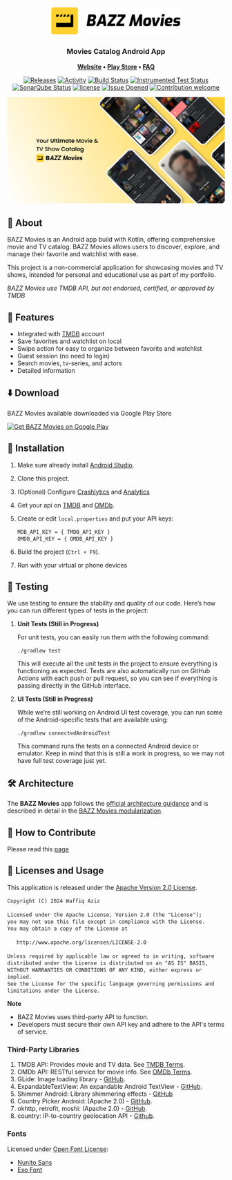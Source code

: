 <h1 align="center">
	<img
		width="300"
		alt="The Lounge"
		src="docs/images/bazz-movies.svg">
</h1>

<h3 align="center">
	Movies Catalog Android App
</h3>

<p align="center">
	<strong>
		<a href="https://waffiqaziz.github.io/bazzmovies">Website</a>
		•
		<a href="https://play.google.com/store/apps/details?id=com.bazz.bazz_movies">Play Store</a>
		•
		<a href="https://docs.google.com/document/d/1HNrj5i3Rnpr50Ldwgfz5ODpaJoWF17TXIop7xwtXkiU/edit?usp=sharing">FAQ</a>
	</strong>
</p>
<p align="center">
	<a href="https://github.com/waffiqaziz/BAZZ-Movies/releases"><img
		alt="Releases"
		src="https://img.shields.io/github/v/release/waffiqaziz/BAZZ-Movies"></a>
	<a href="https://github.com/waffiqaziz/BAZZ-Movies/pulse"><img 
		alt="Activity"
		src="https://img.shields.io/github/commit-activity/m/waffiqaziz/BAZZ-Movies" /></a>
	<a href="https://github.com/waffiqaziz/BAZZ-Movies/actions"><img
		alt="Build Status"
		src="https://github.com/waffiqaziz/BAZZ-Movies/actions/workflows/debug_build.yml/badge.svg"></a>
	<a href="https://github.com/waffiqaziz/BAZZ-Movies/actions"><img
		alt="Instrumented Test Status"
		src="https://github.com/waffiqaziz/BAZZ-Movies/actions/workflows/android_test.yml/badge.svg"></a>
	<a href="https://sonarcloud.io/summary/new_code?id=waffiqaziz_BAZZ-Movies"><img
		alt="SonarQube Status"
		src="https://sonarcloud.io/api/project_badges/measure?project=waffiqaziz_BAZZ-Movies&metric=alert_status"></a>	
	<a href="https://www.apache.org/licenses/LICENSE-2.0"><img
		alt="license"
		src="https://img.shields.io/github/license/waffiqaziz/BAZZ-Movies"></a>
	<a href="https://github.com/waffiqaziz/BAZZ-Movies/issues"><img
		alt="Issue Opened"
		src="https://img.shields.io/github/issues/waffiqaziz/BAZZ-Movies"></a>
	<a href=""><img
		alt="Contribution welcome"
		src="https://img.shields.io/badge/contributions-welcome-9EDF9C.svg"></a>
</p>

<p align="center">
	<img src="docs/images/featured-picture.png" width="550">
</p>

## 🚀 About

BAZZ Movies is an Android app build with Kotlin, offering comprehensive movie and TV catalog. BAZZ
Movies allows users to discover, explore, and manage their favorite and watchlist with ease.

This project is a non-commercial application for showcasing movies and TV shows, intended for
personal and educational use as part of my portfolio.

_BAZZ Movies use TMDB API, but not endorsed, certified, or approved by TMDB_

## 🌟 Features

- Integrated with [TMDB](https://themoviedb.org/) account
- Save favorites and watchlist on local
- Swipe action for easy to organize between favorite and watchlist
- Guest session (no need to login)
- Search movies, tv-series, and actors
- Detailed information

## ⬇️ Download

BAZZ Movies available downloaded via Google Play Store

<a href="https://play.google.com/store/apps/details?id=com.bazz.bazz_movies" target="_blank">
<img src="https://play.google.com/intl/en_gb/badges/static/images/badges/en_badge_web_generic.png" width=200  alt="Get BAZZ Movies on Google Play"/>
</a>

## 📝 Installation

1. Make sure already install [Android Studio](https://developer.android.com/studio).
2. Clone this project.
3. (Optional)
   Configure [Crashlytics](https://firebase.google.com/docs/crashlytics/get-started?platform=android)
   and [Analytics](https://firebase.google.com/docs/analytics/get-started?platform=android)
4. Get your api on [TMDB](https://developer.themoviedb.org/docs/getting-started)
   and [OMDb](https://www.omdbapi.com/apikey.aspx).
5. Create or edit `local.properties` and put your API keys:

   ```
   MDB_API_KEY = { TMDB_API_KEY }
   OMDB_API_KEY = { OMDB_API_KEY }
   ```

6. Build the project (`Ctrl + F9`).
7. Run with your virtual or phone devices

## 🧪 Testing

We use testing to ensure the stability and quality of our code. Here’s how you can run different
types of tests in the project:

1. **Unit Tests (Still in Progress)**

   For unit tests, you can easily run them with the following command:
   ```
   ./gradlew test
   ```
   This will execute all the unit tests in the project to ensure everything is functioning as
   expected. Tests are also automatically run on GitHub Actions with each push or pull request, so
   you can see if everything is passing directly in the GitHub interface.

2. **UI Tests (Still in Progress)**

   While we’re still working on Android UI test coverage, you can run some of the Android-specific
   tests that are available using:
   ```
   ./gradlew connectedAndroidTest
   ```
   This command runs the tests on a connected Android device or emulator. Keep in mind that this is
   still a work in progress, so we may not have full test coverage just yet.

## 🛠️ Architecture

The **BAZZ Movies** app follows the
[official architecture guidance](https://developer.android.com/topic/architecture)
and is described in detail in the
[BAZZ Movies modularization](docs/BAZZMoviesModularization.md).

## 🤝 How to Contribute

Please read this [page](CONTRIBUTING.md)

## 📜 Licenses and Usage

This application is released under the [Apache Version 2.0 License](LICENSE).

    Copyright (C) 2024 Waffiq Aziz

    Licensed under the Apache License, Version 2.0 (the "License");
    you may not use this file except in compliance with the License.
    You may obtain a copy of the License at

       http://www.apache.org/licenses/LICENSE-2.0

    Unless required by applicable law or agreed to in writing, software
    distributed under the License is distributed on an "AS IS" BASIS,
    WITHOUT WARRANTIES OR CONDITIONS OF ANY KIND, either express or implied.
    See the License for the specific language governing permissions and
    limitations under the License.

**Note**

- BAZZ Movies uses third-party API to function.
- Developers must secure their own API key and adhere to the API's terms of service.

### Third-Party Libraries

1. TMDB API: Provides movie and TV data.
   See [TMDB Terms](https://www.themoviedb.org/api-terms-of-use).
2. OMDb API: RESTful service for movie info. See [OMDb Terms](https://www.omdbapi.com/legal.htm).
3. GLide: Image loading library - [GitHub](https://github.com/bumptech/glide).
4. ExpandableTextView: An expandable Android
   TextView - [GitHub](https://github.com/glailton/ExpandableTextView).
5. Shimmer Android: Library shimmering
   effects - [GitHub](https://github.com/facebookarchive/shimmer-android)
6. Country Picker Android: (Apache
   2.0) - [GitHub](https://github.com/waffiqaziz/country-picker-android).
7. okhttp, retrofit, moshi: (Apache 2.0) - [GitHub](https://github.com/square).
8. country: IP-to-country geolocation API - [Github](https://github.com/hakanensari/country).

### Fonts

Licensed under [Open Font License](https://openfontlicense.org/):

- [Nunito Sans](https://fonts.google.com/specimen/Nunito+Sans)
- [Exo Font](https://fonts.google.com/specimen/Exo)
